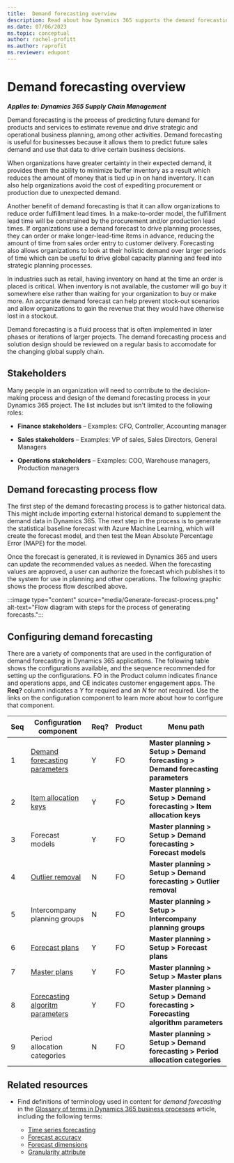 ```yaml
---
title:  Demand forecasting overview
description: Read about how Dynamics 365 supports the demand forecasting business process.
ms.date: 07/06/2023
ms.topic: conceptual
author: rachel-profitt
ms.author: raprofit
ms.reviewer: edupont
---
```


# Demand forecasting overview

***Applies to: Dynamics 365 Supply Chain Management***

Demand forecasting is the process of predicting future demand for products and services to estimate revenue and drive strategic and operational business planning, among other activities. Demand forecasting is useful for businesses because it allows them to predict future sales demand and use that data to drive certain business decisions.

When organizations have greater certainty in their expected demand, it provides them the ability to minimize buffer inventory as a result which reduces the amount of money that is tied up in on hand inventory. It can also help organizations avoid the cost of expediting procurement or production due to unexpected demand.

Another benefit of demand forecasting is that it can allow organizations to reduce order fulfillment lead times. In a make-to-order model, the fulfillment lead time will be constrained by the procurement and/or production lead times. If organizations use a demand forecast to drive planning processes, they can order or make longer-lead-time items in advance, reducing the amount of time from sales order entry to customer delivery. Forecasting also allows organizations to look at their holistic demand over larger periods of time which can be useful to drive global capacity planning and feed into strategic planning processes.

In industries such as retail, having inventory on hand at the time an order is placed is critical.  When inventory is not available, the customer will go buy it somewhere else rather than waiting for your organization to buy or make more. An accurate demand forecast can help prevent stock-out scenarios and allow organizations to gain the revenue that they would have otherwise lost in a stockout.

Demand forecasting is a fluid process that is often implemented in later phases or iterations of larger projects. The demand forecasting process and solution design should be reviewed on a regular basis to accomodate for the changing global supply chain.

## Stakeholders

Many people in an organization will need to contribute to the decision-making process and design of the demand forecasting process in your Dynamics 365 project. The list includes but isn't limited to the following roles:

* **Finance stakeholders** – Examples: CFO, Controller, Accounting manager

* **Sales stakeholders** – Examples: VP of sales, Sales Directors, General Managers

* **Operations stakeholders** – Examples: COO, Warehouse managers, Production managers

## Demand forecasting process flow

The first step of the demand forecasting process is to gather historical data. This might include importing  external historical demand to supplement the demand data in Dynamics 365. The next step in the process is to generate the statistical baseline forecast with Azure Machine Learning, which will create the forecast model, and then test the Mean Absolute Percentage Error (MAPE) for the model.  

Once the forecast is generated, it is reviewed in Dynamics 365 and users can update the recommended values as needed. When the forecasting values are approved, a user can authorize the forecast which publishes it to the system for use in planning and other operations. The following graphic shows the process flow described above.

:::image type="content" source="media/Generate-forecast-process.png" alt-text="Flow diagram with steps for the process of generating forecasts.":::

<!--## Demand forecasting key metrics

There are many key metrics that can be used to monitor and measure the success of implementing a demand forecasting systems. The following sections outline the top key metrics that an organization might monitor and measure for demand forecasting. 

### Increase forecast accuracy-->

## Configuring demand forecasting

There are a variety of components that are used in the configuration of demand forecasting in Dynamics 365 applications. The following table shows the configurations available, and the sequence recommended for setting up the configurations. FO in the Product column indicates finance and operations apps, and CE indicates customer engagement apps. The **Req?** column indicates a *Y* for required and an *N* for not required. Use the links on the configuration component to learn more about how to configure that component.

| Seq | Configuration component         | Req? | Product | Menu path |
|-----|---------------------------------|----------|---------|---------------------------------------------------------------------------------------------------------------------|
| 1 | [Demand forecasting parameters](/dynamics365/supply-chain/master-planning/demand-forecasting-setup)| Y        | FO      | **Master planning &gt; Setup &gt; Demand forecasting &gt; Demand forecasting parameters** |
| 2 | [Item allocation keys](/dynamics365/supply-chain/master-planning/demand-forecasting-setup)| Y        | FO      | **Master planning &gt; Setup &gt; Demand forecasting &gt; Item allocation keys** |
| 3 | Forecast models | Y        | FO      | **Master planning &gt; Setup &gt; Demand forecasting &gt; Forecast models** | 
| 4 | [Outlier removal](/dynamics365/supply-chain/master-planning/remove-historical-outliers-calculating-demand-forecast) | N        | FO      | **Master planning &gt; Setup &gt; Demand forecasting &gt; Outlier removal** |
| 5 | Intercompany planning groups | N        | FO      | **Master planning &gt; Setup &gt; Intercompany planning groups** |
| 6 | [Forecast plans](/dynamics365/supply-chain/master-planning/planning-optimization/demand-forecast) | Y        | FO      | **Master planning &gt; Setup &gt; Forecast plans** |
| 7 | [Master plans](/dynamics365/supply-chain/master-planning/master-plans)        | Y        | FO      | **Master planning &gt; Setup &gt; Master plans** |
| 8 | [Forecasting algoritm parameters](/dynamics365/supply-chain/master-planning/demand-forecasting-setup) | Y        | FO      | **Master planning &gt; Setup &gt; Demand forecasting &gt; Forecasting algorithm parameters** |
| 9 | Period allocation categories | N        | FO      | **Master planning &gt; Setup &gt; Demand forecasting &gt; Period allocation categories** |

## Related resources

* Find definitions of terminology used in content for *demand forecasting* in the [Glossary of terms in Dynamics 365 business processes](glossary.md) article, including the following terms:

  * [Time series forecasting](glossary.md#time-series-forecasting)  
  * [Forecast accuracy](glossary.md#forecast-accuracy-mean-absolute-percentage-error-mape)  
  * [Forecast dimensions](glossary.md#forecast-dimensions)  
  * [Granularity attribute](glossary.md#granularity-attribute)  

<!--
## Demand forecasting recommended practices

When implementing your organization structure in Dynamics 365, use the following recommended practices. 
- **DO** import the right amount of data...
- **DO NOT** do bad things.
- **DO NOT** do other bad things.

## Additional resources
TechTalks
Docs
GitHub
Other
-->
<!--## Tags

*Stakeholders*: Finance Stakeholders, Operations Stakeholders

*Products*: Dynamics 365

*Configuration stage*: Foundational
